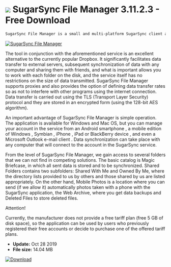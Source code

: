 # ![](https://cdn.softexe.net/static/icon/1/sugarsync-file-manager-8317.png) SugarSync File Manager 3.11.2.3 - Free Download

```sh
SugarSync File Manager is a small and multi-platform SugarSync client application that allows you to synchronize and share data with other users via the Internet.
```
[![SugarSync File Manager](https://gallery.dpcdn.pl/imgc/Tools/7896/g_-_420x350_1.5_-_x20130219134212_00.png)](https://softexe.net/win/internet/cloud-storage/sugarsync-file-manager:hcpg.html)

The tool in conjunction with the aforementioned service is an excellent alternative to the currently popular Dropbox. It significantly facilitates data transfer to external servers, subsequent synchronization of data with any computer and sharing them with friends, and what is important allows you to work with each folder on the disk, and the service itself has no restrictions on the size of data transmitted. SugarSync File Manager supports proxies and also provides the option of defining data transfer rates so as not to interfere with other programs using the internet connection. Data transfer is carried out using the TLS (Transport Layer Security) protocol and they are stored in an encrypted form (using the 128-bit AES algorithm).
 
 An important advantage of SugarSync File Manager is simple operation. The application is available for Windows and Mac OS, but you can manage your account in the service from an Android smartphone , a mobile edition of Windows , Symbian , iPhone , iPad or BlackBerry device , and even a Microsoft Outlook e-mail client . Data synchronization can take place with any computer that will connect to the account in the SugarSync service.
 
 From the level of SugarSync File Manager, we gain access to several folders that we can not find in competing solutions. The basic catalog is Magic Briefcase, in which all sent data is stored and to be synchronized. Shared Folders contains two subfolders: Shared With Me and Owned By Me, where the directory lists provided to us by others and those shared by us are listed appropriately. On the other hand, Mobile Photos is a location where you can send (if we allow it) automatically photos taken with a phone with the SugarSync application, the Web Archive, where you get data backups and Deleted Files to store deleted files.
 
 Attention!
 
 Currently, the manufacturer does not provide a free tariff plan (free 5 GB of disk space), so the application can be used by users who previously registered their free accounts or decide to purchase one of the offered tariff plans.


- **Update:** Oct 28 2019
- **File size:** 14.04 MB

[![Download](https://cdn.softexe.net/static/img/download.png)](https://softexe.net/win/internet/cloud-storage/sugarsync-file-manager:hcpg.html)


